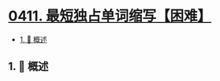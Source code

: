 # [0411. 最短独占单词缩写【困难】](https://github.com/tnotesjs/TNotes.leetcode/tree/main/notes/0411.%20%E6%9C%80%E7%9F%AD%E7%8B%AC%E5%8D%A0%E5%8D%95%E8%AF%8D%E7%BC%A9%E5%86%99%E3%80%90%E5%9B%B0%E9%9A%BE%E3%80%91)

<!-- region:toc -->

- [1. 📝 概述](#1--概述)

<!-- endregion:toc -->

## 1. 📝 概述

